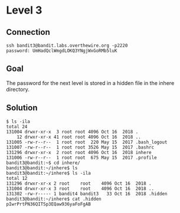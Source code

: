 # Level 3
## Connection
~~~~
ssh bandit3@bandit.labs.overthewire.org -p2220
password: UmHadQclWmgdLOKQ3YNgjWxGoRMb5luK
~~~~
## Goal
The password for the next level is stored in a hidden file in the inhere directory.
## Solution
~~~~
$ ls -ila
total 24
131004 drwxr-xr-x  3 root root 4096 Oct 16  2018 .
    12 drwxr-xr-x 41 root root 4096 Oct 16  2018 ..
131005 -rw-r--r--  1 root root  220 May 15  2017 .bash_logout
131007 -rw-r--r--  1 root root 3526 May 15  2017 .bashrc
131296 drwxr-xr-x  2 root root 4096 Oct 16  2018 inhere
131006 -rw-r--r--  1 root root  675 May 15  2017 .profile
bandit3@bandit:~$ cd inhere/
bandit3@bandit:~/inhere$ ls
bandit3@bandit:~/inhere$ ls -ila
total 12
131296 drwxr-xr-x 2 root    root    4096 Oct 16  2018 .
131004 drwxr-xr-x 3 root    root    4096 Oct 16  2018 ..
131302 -rw-r----- 1 bandit4 bandit3   33 Oct 16  2018 .hidden
bandit3@bandit:~/inhere$ cat .hidden 
pIwrPrtPN36QITSp3EQaw936yaFoFgAB
~~~~
